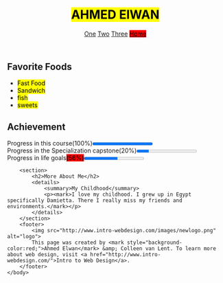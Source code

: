 <!DOCTYPE html>
<html lang="en">
<head>
	<meta charset="utf-8">
	<title>Final Project | Ahmed Elwan</title>
</head>
	<body>
		<header>
			<h1><mark>AHMED ElWAN</mark></h1>
			<nav>
				<a href="#">One</a>
				<a href="#">Two</a>
				<a href="#">Three</a>
				<a href="#"><mark style="background-color:red;">Home</mark></a>	
			</nav>
		</header>
		<section>
			<h2>Favorite Foods</h2>
			<ul>
				<li><mark>Fast Food</mark></li>
				<li><mark>Sandwich</mark></li>
				<li><mark>fish</mark></li>
				<li><mark>sweets</mark></li>
			</ul>
		</section>
		<section>
			<h2>Achievement</h2>
			Progress in this course(100%)<progress value="100" max="100"></progress><br>
			Progress in the Specialization capstone(20%)<progress value="20" max="100"></progress><br>
			Progress in life goals<mark style="background-color:red;">(56%)</mark><progress value="56" max="100"></progress><br>
		</section>

		<section>
			<h2>More About Me</h2>
			<details>
				<summary>My Childhood</summary>
				<p><mark>I love my childhood. I grew up in Egypt specifically Damietta. There I really miss my friends and environments.</mark></p>
			</details>
		</section>
		<footer>
			<img src="http://www.intro-webdesign.com/images/newlogo.png" alt="logo">
			This page was created by <mark style="background-color:red;">Ahmed Elwan</mark> &amp; Colleen van Lent. To learn more about web design, visit <a href="http://www.intro-webdesign.com/">Intro to Web Design</a>.
		</footer>
	</body>
</html>
